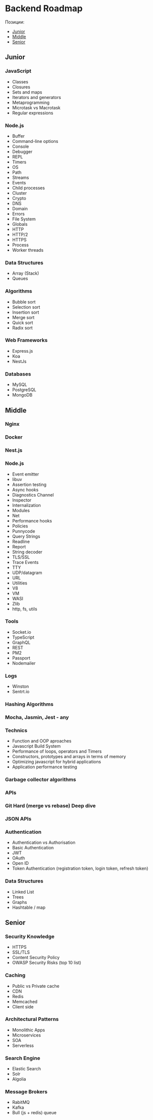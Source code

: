 # Backend Roadmap

Позиции:

* [Junior](#junior)  
* [Middle](#middle)  
* [Senior](#senior)  

## Junior

### JavaScript
* Classes
* Closures
* Sets and maps
* Iterators and generators
* Metaprogramming
* Microtask vs Macrotask
* Regular expressions

### Node.js
* Buffer
* Command-line options
* Console
* Debugger
* REPL
* Timers
* OS
* Path
* Streams
* Events
* Child processes
* Cluster
* Crypto
* DNS
* Domain
* Errors
* File System
* Globals
* HTTP
* HTTP/2
* HTTPS
* Process
* Worker threads

### Data Structures
* Array (Stack)
* Queues

### Algorithms
* Bubble sort
* Selection sort
* Insertion sort
* Merge sort
* Quick sort
* Radix sort

### Web Frameworks
* Express.js
* Koa
* NestJs

### Databases
* MySQL
* PostgreSQL
* MongoDB

## Middle

### Nginx
### Docker
### Nest.js

### Node.js
* Event emitter
* libuv
* Assertion testing
* Async hooks
* Diagnostics Channel
* Inspector
* Internalization
* Modules
* Net
* Performance hooks
* Policies
* Punnycode
* Query Strings
* Readline
* Report
* String decoder
* TLS/SSL
* Trace Events
* TTY
* UDP/datagram
* URL
* Utilities
* V8
* VM
* WASI
* Zlib
* http, fs, utils

### Tools
* Socket.io
* TypeScript
* GraphQL
* REST
* PM2
* Passport
* Nodemailer

### Logs
* Winston
* Sentrt.io

### Hashing Algorithms

### Mocha, Jasmin, Jest - any

### Technics
* Function and OOP aproaches
* Javascript Build System
* Performance of loops, operators and Timers
* Constructors, prototypes and arrays in terms of memory
* Optimizing javascript for hybrid applications
* Application performance testing

### Garbage collector algorithms

### APIs

### Git Hard (merge vs rebase) Deep dive

### JSON APIs

### Authentication

* Authentication vs Authorisation
* Basic Authentication
* JWT
* OAuth
* Open ID
* Token Authentication (registration token, login token, refresh token)

### Data Structures
* Linked List
* Trees
* Graphs
* Hashtable / map

## Senior
### Security Knowledge

* HTTPS
* SSL/TLS
* Content Security Policy
* OWASP Security Risks (top 10 list)

### Caching
* Public vs Private cache
* CDN
* Redis
* Memcached
* Client side

### Architectural Patterns
* Monolithic Apps
* Microservices
* SOA
* Serverless

### Search Engine
* Elastic Search
* Solr
* Algolia

### Message Brokers
* RabitMQ
* Kafka
* Bull (js + redis) queue